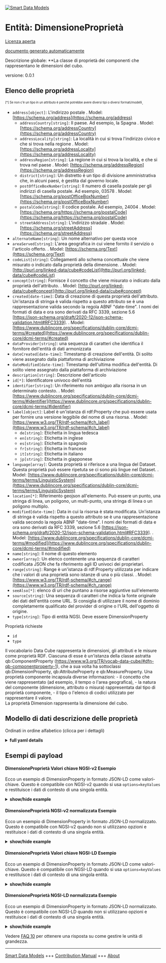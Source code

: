 <!-- 10-Header -->  
[![Smart Data Models](https://smartdatamodels.org/wp-content/uploads/2022/01/SmartDataModels_logo.png "Logo")](https://smartdatamodels.org)  
Entità: DimensioneProprietà  
===========================<!-- /10-Header -->  
<!-- 15-License -->  
[Licenza aperta](https://github.com/smart-data-models//dataModel.STAT-DCAT-AP/blob/master/DimensionProperty/LICENSE.md)  
[documento generato automaticamente](https://docs.google.com/presentation/d/e/2PACX-1vTs-Ng5dIAwkg91oTTUdt8ua7woBXhPnwavZ0FxgR8BsAI_Ek3C5q97Nd94HS8KhP-r_quD4H0fgyt3/pub?start=false&loop=false&delayms=3000#slide=id.gb715ace035_0_60)  
<!-- /15-License -->  
<!-- 20-Description -->  
Descrizione globale: **La classe di proprietà dei componenti che rappresentano le dimensioni del cubo.  
versione: 0.0.1  
<!-- /20-Description -->  
<!-- 30-PropertiesList -->  

## Elenco delle proprietà  

<sup><sub>[*] Se non c'è un tipo in un attributo è perché potrebbe avere diversi tipi o diversi formati/modelli</sub></sup>.  
- `address[object]`: L'indirizzo postale  . Model: [https://schema.org/address](https://schema.org/address)	- `addressCountry[string]`: Il paese. Ad esempio, la Spagna  . Model: [https://schema.org/addressCountry](https://schema.org/addressCountry)  
	- `addressLocality[string]`: La località in cui si trova l'indirizzo civico e che si trova nella regione  . Model: [https://schema.org/addressLocality](https://schema.org/addressLocality)  
	- `addressRegion[string]`: La regione in cui si trova la località, e che si trova nel paese  . Model: [https://schema.org/addressRegion](https://schema.org/addressRegion)  
	- `district[string]`: Un distretto è un tipo di divisione amministrativa che, in alcuni paesi, è gestita dal governo locale.    
	- `postOfficeBoxNumber[string]`: Il numero di casella postale per gli indirizzi di casella postale. Ad esempio, 03578  . Model: [https://schema.org/postOfficeBoxNumber](https://schema.org/postOfficeBoxNumber)  
	- `postalCode[string]`: Il codice postale. Ad esempio, 24004  . Model: [https://schema.org/https://schema.org/postalCode](https://schema.org/https://schema.org/postalCode)  
	- `streetAddress[string]`: L'indirizzo stradale  . Model: [https://schema.org/streetAddress](https://schema.org/streetAddress)  
- `alternateName[string]`: Un nome alternativo per questa voce  - `areaServed[string]`: L'area geografica in cui viene fornito il servizio o l'articolo offerto.  . Model: [https://schema.org/Text](https://schema.org/Text)- `codeList[string]`: Collegamenti allo schema concettuale che viene misurato o indicato dalla proprietà della dimensione.  . Model: [http://purl.org/linked-data/cube#codeList](http://purl.org/linked-data/cube#codeList)- `concept[string]`: Fornisce il concetto che viene misurato o indicato dalla proprietà dell'attributo.  . Model: [http://purl.org/linked-data/cube#concept](http://purl.org/linked-data/cube#concept)- `created[date-time]`: Data di creazione di questa proprietà dell'attributo. Un'istanza di stringa è valida rispetto a questo attributo se è una rappresentazione valida secondo la regola ABNF "date-time". I nomi dei formati di data e ora sono derivati da RFC 3339, sezione 5.6 [https://json-schema.org/draft/2020-12/json-schema-validation.html#RFC3339].  . Model: [https://www.dublincore.org/specifications/dublin-core/dcmi-terms/#created](https://www.dublincore.org/specifications/dublin-core/dcmi-terms/#created)- `dataProvider[string]`: una sequenza di caratteri che identifica il fornitore dell'entità di dati armonizzata  - `dateCreated[date-time]`: Timestamp di creazione dell'entità. Di solito viene assegnato dalla piattaforma di archiviazione  - `dateModified[date-time]`: Timestamp dell'ultima modifica dell'entità. Di solito viene assegnato dalla piattaforma di archiviazione  - `description[string]`: Descrizione dell'articolo  - `id[*]`: Identificatore univoco dell'entità  - `identifier[string]`: Un riferimento non ambiguo alla risorsa in un determinato contesto.  . Model: [https://www.dublincore.org/specifications/dublin-core/dcmi-terms/#identifier](https://www.dublincore.org/specifications/dublin-core/dcmi-terms/#identifier)- `label[object]`: Label è un'istanza di rdf:Property che può essere usata per fornire una versione leggibile del nome di una risorsa.  . Model: [https://www.w3.org/TR/rdf-schema/#ch_label](https://www.w3.org/TR/rdf-schema/#ch_label)	- `de[string]`: Etichetta in lingua tedesca    
	- `en[string]`: Etichetta in inglese    
	- `es[string]`: Etichetta in spagnolo    
	- `fr[string]`: Etichetta in francese    
	- `it[string]`: Etichetta in italiano    
	- `jp[string]`: Etichetta in giapponese    
- `language[array]`: Questa proprietà si riferisce a una lingua del Dataset. Questa proprietà può essere ripetuta se ci sono più lingue nel Dataset.  . Model: [https://www.dublincore.org/specifications/dublin-core/dcmi-terms/terms/LinguisticSystem](https://www.dublincore.org/specifications/dublin-core/dcmi-terms/terms/LinguisticSystem)- `location[*]`: Riferimento geojson all'elemento. Può essere un punto, una stringa di linea, un poligono, un multi-punto, una stringa di linea o un poligono multiplo.  - `modified[date-time]`: Data in cui la risorsa è stata modificata. Un'istanza di stringa è valida rispetto a questo attributo se è una rappresentazione valida secondo la regola ABNF "date-time". I nomi dei formati di data e ora sono derivati da RFC 3339, sezione 5.6 [https://json-schema.org/draft/2020-12/json-schema-validation.html#RFC3339].  . Model: [https://www.dublincore.org/specifications/dublin-core/dcmi-terms/#modified](https://www.dublincore.org/specifications/dublin-core/dcmi-terms/#modified)- `name[string]`: Il nome di questo elemento  - `owner[array]`: Un elenco contenente una sequenza di caratteri codificata JSON che fa riferimento agli ID univoci dei proprietari.  - `range[string]`: Range è un'istanza di rdf:Property utilizzata per indicare che i valori di una proprietà sono istanze di una o più classi.  . Model: [https://www.w3.org/TR/rdf-schema/#ch_range](https://www.w3.org/TR/rdf-schema/#ch_range)- `seeAlso[*]`: elenco di uri che puntano a risorse aggiuntive sull'elemento  - `source[string]`: Una sequenza di caratteri che indica la fonte originale dei dati dell'entità come URL. Si consiglia di utilizzare il nome di dominio completamente qualificato del provider di origine o l'URL dell'oggetto di origine.  - `type[string]`: Tipo di entità NGSI. Deve essere DimensionProperty  <!-- /30-PropertiesList -->  
<!-- 35-RequiredProperties -->  
Proprietà richieste  
- `id`  - `type`  <!-- /35-RequiredProperties -->  
<!-- 40-RequiredProperties -->  
Il vocabolario Data Cube rappresenta le dimensioni, gli attributi e le misure come proprietà RDF. Ciascuna di esse è un'istanza della classe astratta qb:ComponentProperty (https://www.w3.org/TR/vocab-data-cube/#dfn-qb-componentproperty-1), che a sua volta ha sottoclassi qb:DimensionProperty, qb:AttributeProperty e qb:MeasureProperty. Una proprietà componente incapsula diverse informazioni: - il concetto che viene rappresentato (ad esempio, il tempo o l'area geografica), - la natura del componente (dimensione, attributo o misura) rappresentata dal tipo di proprietà componente, - il tipo o l'elenco di codici utilizzato per rappresentare il valore.  
La proprietà Dimension rappresenta la dimensione del cubo.  
<!-- /40-RequiredProperties -->  
<!-- 50-DataModelHeader -->  
## Modello di dati descrizione delle proprietà  
Ordinati in ordine alfabetico (clicca per i dettagli)  
<!-- /50-DataModelHeader -->  
<!-- 60-ModelYaml -->  
<details><summary><strong>full yaml details</strong></summary>    
```yaml  
DimensionProperty:    
  description: The class of component properties which represent the dimensions of the cube.    
  properties:    
    address:    
      description: The mailing address    
      properties:    
        addressCountry:    
          description: 'The country. For example, Spain'    
          type: string    
          x-ngsi:    
            model: https://schema.org/addressCountry    
            type: Property    
        addressLocality:    
          description: 'The locality in which the street address is, and which is in the region'    
          type: string    
          x-ngsi:    
            model: https://schema.org/addressLocality    
            type: Property    
        addressRegion:    
          description: 'The region in which the locality is, and which is in the country'    
          type: string    
          x-ngsi:    
            model: https://schema.org/addressRegion    
            type: Property    
        district:    
          description: 'A district is a type of administrative division that, in some countries, is managed by the local government'    
          type: string    
          x-ngsi:    
            type: Property    
        postOfficeBoxNumber:    
          description: 'The post office box number for PO box addresses. For example, 03578'    
          type: string    
          x-ngsi:    
            model: https://schema.org/postOfficeBoxNumber    
            type: Property    
        postalCode:    
          description: 'The postal code. For example, 24004'    
          type: string    
          x-ngsi:    
            model: https://schema.org/https://schema.org/postalCode    
            type: Property    
        streetAddress:    
          description: The street address    
          type: string    
          x-ngsi:    
            model: https://schema.org/streetAddress    
            type: Property    
        streetNr:    
          description: Number identifying a specific property on a public street    
          type: string    
          x-ngsi:    
            type: Property    
      type: object    
      x-ngsi:    
        model: https://schema.org/address    
        type: Property    
    alternateName:    
      description: An alternative name for this item    
      type: string    
      x-ngsi:    
        type: Property    
    areaServed:    
      description: The geographic area where a service or offered item is provided    
      type: string    
      x-ngsi:    
        model: https://schema.org/Text    
        type: Property    
    codeList:    
      description: Links to the Concept Schema which is being measured or indicated by the Dimension Property    
      type: string    
      x-ngsi:    
        model: "http://purl.org/linked-data/cube#codeList"    
        type: Relationship    
    concept:    
      description: Gives the concept which is being measured or indicated by the Attribute Property    
      type: string    
      x-ngsi:    
        model: "http://purl.org/linked-data/cube#concept"    
        type: Relationship    
    created:    
      description: "Date of creation of this attribute property. A string instance is valid against this attribute if it is a valid representation according to the 'date-time' ABNF rule. Date and time format names are derived from RFC 3339, section 5.6 [https://json-schema.org/draft/2020-12/json-schema-validation.html#RFC3339]"    
      format: date-time    
      type: string    
      x-ngsi:    
        model: "https://www.dublincore.org/specifications/dublin-core/dcmi-terms/#created"    
        type: Property    
    dataProvider:    
      description: A sequence of characters identifying the provider of the harmonised data entity    
      type: string    
      x-ngsi:    
        type: Property    
    dateCreated:    
      description: Entity creation timestamp. This will usually be allocated by the storage platform    
      format: date-time    
      type: string    
      x-ngsi:    
        type: Property    
    dateModified:    
      description: Timestamp of the last modification of the entity. This will usually be allocated by the storage platform    
      format: date-time    
      type: string    
      x-ngsi:    
        type: Property    
    description:    
      description: A description of this item    
      type: string    
      x-ngsi:    
        type: Property    
    id:    
      anyOf:    
        - description: Identifier format of any NGSI entity    
          maxLength: 256    
          minLength: 1    
          pattern: ^[\w\-\.\{\}\$\+\*\[\]`|~^@!,:\\]+$    
          type: string    
          x-ngsi:    
            type: Property    
        - description: Identifier format of any NGSI entity    
          format: uri    
          type: string    
          x-ngsi:    
            type: Property    
      description: Unique identifier of the entity    
      x-ngsi:    
        type: Property    
    identifier:    
      description: An unambiguous reference to the resource within a given context    
      type: string    
      x-ngsi:    
        model: "https://www.dublincore.org/specifications/dublin-core/dcmi-terms/#identifier"    
        type: Property    
    label:    
      description: 'Label is an instance of rdf:Property that may be used to provide a human-readable version of a resource''s name'    
      properties:    
        de:    
          description: Label in German language    
          type: string    
          x-ngsi:    
            type: Property    
        en:    
          description: Label in English    
          type: string    
          x-ngsi:    
            type: Property    
        es:    
          description: Label in Spanish    
          type: string    
          x-ngsi:    
            type: Property    
        fr:    
          description: Label in French    
          type: string    
          x-ngsi:    
            type: Property    
        it:    
          description: Label in Italian    
          type: string    
          x-ngsi:    
            type: Property    
        jp:    
          description: Label in Japanese    
          type: string    
          x-ngsi:    
            type: Property    
        zh:    
          description: Label in Chinese    
          type: string    
          x-ngsi:    
            type: Property    
      type: object    
      x-ngsi:    
        model: "https://www.w3.org/TR/rdf-schema/#ch_label"    
        type: Property    
    language:    
      description: This property refers to a language of the Dataset. This property can be repeated if there are multiple languages in the Dataset    
      items:    
        description: Each one of the languages    
        enum:    
          - en    
          - fr    
          - it    
          - es    
          - de    
          - jp    
          - zh    
        type: string    
        x-ngsi:    
          type: Property    
      type: array    
      x-ngsi:    
        model: https://www.dublincore.org/specifications/dublin-core/dcmi-terms/terms/LinguisticSystem    
        type: Property    
    location:    
      description: 'Geojson reference to the item. It can be Point, LineString, Polygon, MultiPoint, MultiLineString or MultiPolygon'    
      oneOf:    
        - description: Geojson reference to the item. Point    
          properties:    
            bbox:    
              items:    
                type: number    
              minItems: 4    
              type: array    
            coordinates:    
              items:    
                type: number    
              minItems: 2    
              type: array    
            type:    
              enum:    
                - Point    
              type: string    
          required:    
            - type    
            - coordinates    
          title: GeoJSON Point    
          type: object    
          x-ngsi:    
            type: GeoProperty    
        - description: Geojson reference to the item. LineString    
          properties:    
            bbox:    
              items:    
                type: number    
              minItems: 4    
              type: array    
            coordinates:    
              items:    
                items:    
                  type: number    
                minItems: 2    
                type: array    
              minItems: 2    
              type: array    
            type:    
              enum:    
                - LineString    
              type: string    
          required:    
            - type    
            - coordinates    
          title: GeoJSON LineString    
          type: object    
          x-ngsi:    
            type: GeoProperty    
        - description: Geojson reference to the item. Polygon    
          properties:    
            bbox:    
              items:    
                type: number    
              minItems: 4    
              type: array    
            coordinates:    
              items:    
                items:    
                  items:    
                    type: number    
                  minItems: 2    
                  type: array    
                minItems: 4    
                type: array    
              type: array    
            type:    
              enum:    
                - Polygon    
              type: string    
          required:    
            - type    
            - coordinates    
          title: GeoJSON Polygon    
          type: object    
          x-ngsi:    
            type: GeoProperty    
        - description: Geojson reference to the item. MultiPoint    
          properties:    
            bbox:    
              items:    
                type: number    
              minItems: 4    
              type: array    
            coordinates:    
              items:    
                items:    
                  type: number    
                minItems: 2    
                type: array    
              type: array    
            type:    
              enum:    
                - MultiPoint    
              type: string    
          required:    
            - type    
            - coordinates    
          title: GeoJSON MultiPoint    
          type: object    
          x-ngsi:    
            type: GeoProperty    
        - description: Geojson reference to the item. MultiLineString    
          properties:    
            bbox:    
              items:    
                type: number    
              minItems: 4    
              type: array    
            coordinates:    
              items:    
                items:    
                  items:    
                    type: number    
                  minItems: 2    
                  type: array    
                minItems: 2    
                type: array    
              type: array    
            type:    
              enum:    
                - MultiLineString    
              type: string    
          required:    
            - type    
            - coordinates    
          title: GeoJSON MultiLineString    
          type: object    
          x-ngsi:    
            type: GeoProperty    
        - description: Geojson reference to the item. MultiLineString    
          properties:    
            bbox:    
              items:    
                type: number    
              minItems: 4    
              type: array    
            coordinates:    
              items:    
                items:    
                  items:    
                    items:    
                      type: number    
                    minItems: 2    
                    type: array    
                  minItems: 4    
                  type: array    
                type: array    
              type: array    
            type:    
              enum:    
                - MultiPolygon    
              type: string    
          required:    
            - type    
            - coordinates    
          title: GeoJSON MultiPolygon    
          type: object    
          x-ngsi:    
            type: GeoProperty    
      x-ngsi:    
        type: GeoProperty    
    modified:    
      description: "Date on which the resource was changed. A string instance is valid against this attribute if it is a valid representation according to the 'date-time' ABNF rule. Date and time format names are derived from RFC 3339, section 5.6 [https://json-schema.org/draft/2020-12/json-schema-validation.html#RFC3339]"    
      format: date-time    
      type: string    
      x-ngsi:    
        model: "https://www.dublincore.org/specifications/dublin-core/dcmi-terms/#modified"    
        type: Property    
    name:    
      description: The name of this item    
      type: string    
      x-ngsi:    
        type: Property    
    owner:    
      description: A List containing a JSON encoded sequence of characters referencing the unique Ids of the owner(s)    
      items:    
        anyOf:    
          - description: Identifier format of any NGSI entity    
            maxLength: 256    
            minLength: 1    
            pattern: ^[\w\-\.\{\}\$\+\*\[\]`|~^@!,:\\]+$    
            type: string    
            x-ngsi:    
              type: Property    
          - description: Identifier format of any NGSI entity    
            format: uri    
            type: string    
            x-ngsi:    
              type: Property    
        description: Unique identifier of the entity    
        x-ngsi:    
          type: Property    
      type: array    
      x-ngsi:    
        type: Property    
    range:    
      description: 'Range is an instance of rdf:Property that is used to state that the values of a property are instances of one or more classes'    
      type: string    
      x-ngsi:    
        model: "https://www.w3.org/TR/rdf-schema/#ch_range"    
        type: Property    
    seeAlso:    
      description: list of uri pointing to additional resources about the item    
      oneOf:    
        - items:    
            format: uri    
            type: string    
          minItems: 1    
          type: array    
        - format: uri    
          type: string    
      x-ngsi:    
        type: Property    
    source:    
      description: 'A sequence of characters giving the original source of the entity data as a URL. Recommended to be the fully qualified domain name of the source provider, or the URL to the source object'    
      type: string    
      x-ngsi:    
        type: Property    
    type:    
      description: NGSI Entity type. It has to be DimensionProperty    
      enum:    
        - DimensionProperty    
      type: string    
      x-ngsi:    
        type: Property    
  required:    
    - id    
    - type    
  type: object    
  x-derived-from: https://joinup.ec.europa.eu/sites/default/files/distribution/access_url/2019-05/0812e528-c428-4832-b674-d5b9c68d1b42/StatDCAT-AP_1.0.1.pdf    
  x-disclaimer: 'Redistribution and use in source and binary forms, with or without modification, are permitted  provided that the license conditions are met. Copyleft (c) 2022 Contributors to Smart Data Models Program'    
  x-license-url: https://github.com/smart-data-models/dataModel.STAT-DCAT-AP/blob/master/DimensionProperty/LICENSE.md    
  x-model-schema: https://github.com/smart-data-models/dataModel.STAT-DCAT-AP/tree/master/DimensionPropertySTAT-DCAT-AP/schema.json    
  x-model-tags: INTERSTAT    
  x-version: 0.0.1    
```  
</details>    
<!-- /60-ModelYaml -->  
<!-- 70-MiddleNotes -->  
<!-- /70-MiddleNotes -->  
<!-- 80-Examples -->  
## Esempi di payload  
#### DimensioneProprietà Valori chiave NGSI-v2 Esempio  
Ecco un esempio di DimensionProperty in formato JSON-LD come valori-chiave. Questo è compatibile con NGSI-v2 quando si usa `options=keyValues` e restituisce i dati di contesto di una singola entità.  
<details><summary><strong>show/hide example</strong></summary>    
```json  
{  
    "id": "urn:ngsi-ld:DimensionProperty:d3002",  
    "type": "DimensionProperty",  
    "language": [  
      "en",  
      "fr"  
    ],  
    "label": {  
      "en": "SDMX dimension ADJUSTMENT",  
      "fr": "Dimension SDMX ADJUSTMENT"  
    },  
    "codeList": "urn:ngsi-ld:ConceptSchema:ajustementsSaisonnier",  
    "concept": "urn:ngsi-ld:Concept:adjustment",  
    "created": "2022-01-15T07:00:00+00:00",  
    "identifier": "d3002",  
    "modified": "2022-01-15T07:30:00+00:00",  
    "range": "http://bauhaus/codes/AjustementSaisonnier"    
}  
```  
</details>  
#### DimensioneProprietà NGSI-v2 normalizzata Esempio  
Ecco un esempio di DimensionProperty in formato JSON-LD normalizzato. Questo è compatibile con NGSI-v2 quando non si utilizzano opzioni e restituisce i dati di contesto di una singola entità.  
<details><summary><strong>show/hide example</strong></summary>    
```json  
{  
  "id": "urn:ngsi-ld:DimensionProperty:d3002",  
  "type": "DimensionProperty",  
  "language": {  
    "type": "array",  
    "value": [  
      "en",  
      "fr"  
    ]  
  },  
  "label": {  
    "type": "StructuredValue",  
    "value": {  
      "en": "SDMX dimension ADJUSTMENT",  
      "fr": "Dimension SDMX ADJUSTMENT"  
    }  
  },  
  "codeList": {  
    "type": "URI",  
    "object": "urn:ngsi-ld:ConceptSchema:ajustementsSaisonnier"  
  },  
  "concept": {  
    "type": "URI",  
    "value": "urn:ngsi-ld:Concept:adjustment"  
  },  
  "created": {  
    "type": "Date-Time",  
    "value": "2022-01-15T07:00:00+00:00"  
  },  
  "identifier": {  
    "type": "Text",  
    "value": "d3002"  
  },  
  "modified": {  
    "type": "Date-Time",  
    "value": "2022-01-15T07:30:00+00:00"  
  },  
  "range": {  
    "type": "Text",  
    "value": "http://bauhaus/codes/AjustementSaisonnier"  
  }  
}  
```  
</details>  
#### DimensioneProprietà Valori chiave NGSI-LD Esempio  
Ecco un esempio di DimensionProperty in formato JSON-LD come valori-chiave. Questo è compatibile con NGSI-LD quando si usa `options=keyValues` e restituisce i dati di contesto di una singola entità.  
<details><summary><strong>show/hide example</strong></summary>    
```json  
{  
  "id": "urn:ngsi-ld:DimensionProperty:d3002",  
  "type": "DimensionProperty",  
  "language": [  
    "en",  
    "fr"  
  ],  
  "label": {  
    "en": "SDMX dimension ADJUSTMENT",  
    "fr": "Dimension SDMX ADJUSTMENT"  
  },  
  "codeList": "urn:ngsi-ld:ConceptSchema:ajustementsSaisonnier",  
  "concept": "urn:ngsi-ld:Concept:adjustment",  
  "created": "2022-01-15T07:00:00+00:00",  
  "identifier": "d3002",  
  "modified": "2022-01-15T07:30:00+00:00",  
  "range": "http://bauhaus/codes/AjustementSaisonnier",  
  "@context": [  
    "https://smart-data-models.github.io/dataModel.STAT-DCAT-AP/context.jsonld",  
    "https://uri.etsi.org/ngsi-ld/v1/ngsi-ld-core-context.jsonld"  
  ]  
}  
```  
</details>  
#### DimensioneProprietà NGSI-LD normalizzata Esempio  
Ecco un esempio di DimensionProperty in formato JSON-LD normalizzato. Questo è compatibile con NGSI-LD quando non si utilizzano opzioni e restituisce i dati di contesto di una singola entità.  
<details><summary><strong>show/hide example</strong></summary>    
```json  
{  
  "id": "urn:ngsi-ld:DimensionProperty:d3002",  
  "type": "DimensionProperty",  
  "language": {  
    "type": "Property",  
    "value": [  
      "en",  
      "fr"  
    ]  
  },  
  "label": {  
    "type": "Property",  
    "value": {  
      "en": "SDMX dimension ADJUSTMENT",  
      "fr": "Dimension SDMX ADJUSTMENT"  
    }  
  },  
  "codeList": {  
    "type": "Relationship",  
    "object": "urn:ngsi-ld:ConceptSchema:ajustementsSaisonnier"  
  },  
  "concept": {  
    "type": "Relationship",  
    "value": "urn:ngsi-ld:Concept:adjustment"  
  },  
  "created": {  
    "type": "Property",  
    "value": "2022-01-15T07:00:00+00:00"  
  },  
  "identifier": {  
    "type": "Property",  
    "value": "d3002"  
  },  
  "modified": {  
    "type": "Property",  
    "value": "2022-01-15T07:30:00+00:00"  
  },  
  "range": {  
    "type": "Property",  
    "value": "http://bauhaus/codes/AjustementSaisonnier"  
  },  
  "@context": [  
    "https://smart-data-models.github.io/dataModel.STAT-DCAT-AP/context.jsonld",  
    "https://uri.etsi.org/ngsi-ld/v1/ngsi-ld-core-context.jsonld"  
  ]  
}  
```  
</details><!-- /80-Examples -->  
<!-- 90-FooterNotes -->  
<!-- /90-FooterNotes -->  
<!-- 95-Units -->  
Vedere [FAQ 10](https://smartdatamodels.org/index.php/faqs/) per ottenere una risposta su come gestire le unità di grandezza.  
<!-- /95-Units -->  
<!-- 97-LastFooter -->  
---  
[Smart Data Models](https://smartdatamodels.org) +++ [Contribution Manual](https://bit.ly/contribution_manual) +++ [About](https://bit.ly/Introduction_SDM)<!-- /97-LastFooter -->  
